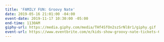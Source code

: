 ```yaml
---
title: 'FAMILY FUN: Groovy Nate'
date: 2019-05-16 21:01:00 -04:00
event-date: 2019-11-17 10:30:00 -05:00
end-time: 1130AM
giphy-url: https://media.giphy.com/media/THf4SfOn2szSrNl8r1/giphy.gif
event-url: https://www.eventbrite.com/e/kids-show-groovy-nate-tickets-69674366907
---
```


